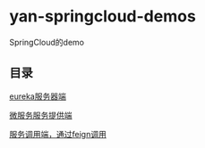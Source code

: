 # yan-springcloud-demos

SpringCloud的demo

## 目录

[eureka服务器端](./yan-springcloud-eurekaserver/README.md)

[微服务服务提供端](./yan-springcloud-echo/README.md)

[服务调用端，通过feign调用](./yan-springcloud-hello/README.md)
